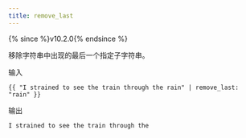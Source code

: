 ```yaml
---
title: remove_last
---
```


{% since %}v10.2.0{% endsince %}

移除字符串中出现的最后一个指定子字符串。

输入
```liquid
{{ "I strained to see the train through the rain" | remove_last: "rain" }}
```

输出
```text
I strained to see the train through the
```
